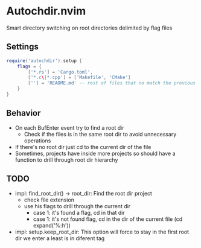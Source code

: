 # Autochdir.nvim
Smart directory switching on root directories delimited by flag files

## Settings
```lua
require('autochdir').setup {
    flags = {
        ['*.rs'] = 'Cargo.toml',
        ['*.c\|*.cpp'] = ['Makefile', 'CMake']
        [''] = 'README.md' -- rest of files that no match the previous flags
    }
}
```

## Behavior
* On each BufEnter event try to find a root dir
    - Check if the files is in the same root dir to avoid unnecessary operations
* If there's no root dir just cd to the current dir of the file
* Sometimes, projects have inside more projects so should have a function to drill through root dir hierarchy

## TODO
* impl: find_root_dir() -> root_dir: Find the root dir project
    - check file extension
    - use his flags to drill through the current dir
        - case 1: it's found a flag, cd in that dir
        - case 1: it's not found flag, cd in the dir of the current file (cd expand('%:h'))
* impl: setup.keep_root_dir: This option will force to stay in the first root dir we enter a least is in diferent tag
